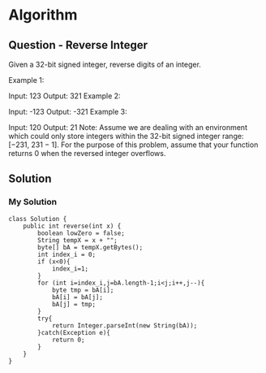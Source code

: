 # Algorithm

## Question - Reverse Integer
Given a 32-bit signed integer, reverse digits of an integer.

Example 1:

Input: 123
Output: 321
Example 2:

Input: -123
Output: -321
Example 3:

Input: 120
Output: 21
Note:
Assume we are dealing with an environment which could only store integers within 
the 32-bit signed integer range: [−231,  231 − 1]. For the purpose of this 
problem, assume that your function returns 0 when the reversed integer overflows.

## Solution
### My Solution
	class Solution {
		public int reverse(int x) {
			boolean lowZero = false;
			String tempX = x + "";
			byte[] bA = tempX.getBytes();
			int index_i = 0;
			if (x<0){
				index_i=1;
			}
			for (int i=index_i,j=bA.length-1;i<j;i++,j--){
				byte tmp = bA[i];
				bA[i] = bA[j];
				bA[j] = tmp;
			}
			try{
				return Integer.parseInt(new String(bA));
			}catch(Exception e){
				return 0;
			}
		}
	}